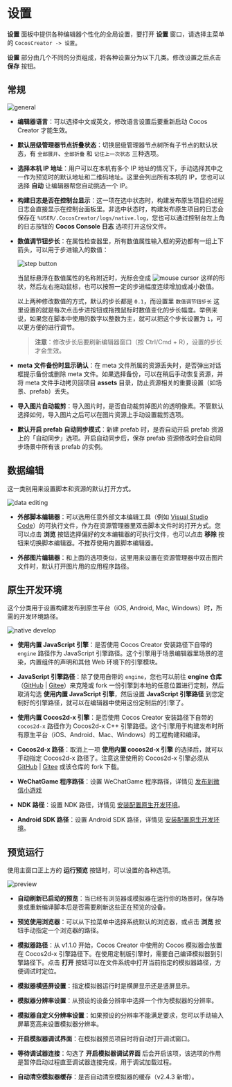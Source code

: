 # 设置

**设置** 面板中提供各种编辑器个性化的全局设置，要打开 **设置** 窗口，请选择主菜单的 `CocosCreator -> 设置`。

**设置** 部分由几个不同的分页组成，将各种设置分为以下几类。修改设置之后点击 **保存** 按钮。

## 常规

![general](preferences/general.png)

* **编辑器语言**：可以选择中文或英文，修改语言设置后要重新启动 Cocos Creator 才能生效。

* **默认层级管理器节点折叠状态**：切换层级管理器节点树所有子节点的默认状态，有 `全部展开`、`全部折叠` 和 `记住上一次状态` 三种选项。

* **选择本机 IP 地址**：用户可以在本机有多个 IP 地址的情况下，手动选择其中之一作为预览时的默认地址和二维码地址。这里会列出所有本机的 IP，您也可以选择 **自动** 让编辑器帮您自动挑选一个 IP。

* **构建日志是否在控制台显示**：这一项在选中状态时，构建发布原生项目的过程日志会直接显示在控制台面板里。非选中状态时，构建发布原生项目的日志会保存在 `%USER/.CocosCreator/logs/native.log`，您也可以通过控制台左上角的日志按钮的 **Cocos Console 日志** 选项打开这份文件。

* **数值调节钮步长**：在属性检查器里，所有数值属性输入框的旁边都有一组上下箭头，可以用于步进输入的数值：

  ![step button](preferences/step-button.png)

  当鼠标悬浮在数值属性的名称附近时，光标会变成 ![mouse cursor](preferences/mouse-cursor.jpg) 这样的形状，然后左右拖动鼠标，也可以按照一定的步进幅度连续增加或减小数值。

  以上两种修改数值的方式，默认的步长都是 `0.1`，而设置里 `数值调节钮步长` 这里设置的就是每次点击步进按钮或拖拽鼠标时数值变化的步长幅度。举例来说，如果您在脚本中使用的数字以整数为主，就可以把这个步长设置为 `1`，可以更方便的进行调节。

  > **注意**：修改步长后要刷新编辑器窗口（按 Ctrl/Cmd + R），设置的步长才会生效。

* **meta 文件备份时显示确认**：在 meta 文件所属的资源丢失时，是否弹出对话框提示备份或删除 meta 文件。如果选择备份，可以在稍后手动恢复资源，并将 meta 文件手动拷贝回项目 **assets** 目录，防止资源相关的重要设置（如场景、prefab）丢失。

* **导入图片自动裁剪**：导入图片时，是否自动裁剪掉图片的透明像素。不管默认选择如何，导入图片之后可以在图片资源上手动设置裁剪选项。

* **默认开启 prefab 自动同步模式**：新建 prefab 时，是否自动开启 prefab 资源上的「自动同步」选项。开启自动同步后，保存 prefab 资源修改时会自动同步场景中所有该 prefab 的实例。

## 数据编辑

这一类别用来设置脚本和资源的默认打开方式。

![data editing](preferences/data-editing.png)

* **外部脚本编辑器**：可以选用任意外部文本编辑工具（例如 [Visual Studio Code](../../coding-setup.md)）的可执行文件，作为在资源管理器里双击脚本文件时的打开方式。您可以点击 **浏览** 按钮选择偏好的文本编辑器的可执行文件，也可以点击 **移除** 按钮来切换脚本编辑器。不推荐使用内置脚本编辑器。

* **外部图片编辑器**：和上面的选项类似，这里用来设置在资源管理器中双击图片文件时，默认打开图片用的应用程序路径。

## 原生开发环境

这个分类用于设置构建发布到原生平台（iOS, Android, Mac, Windows）时，所需的开发环境路径。

![native develop](preferences/native-develop.jpg)

* **使用内置 JavaScript 引擎**：是否使用 Cocos Creator 安装路径下自带的 `engine` 路径作为 JavaScript 引擎路径。这个引擎用于场景编辑器里场景的渲染，内置组件的声明和其他 Web 环境下的引擎模块。

* **JavaScript 引擎路径**：除了使用自带的 `engine`，您也可以前往 **engine 仓库**（[GitHub](https://github.com/cocos-creator/engine) | [Gitee](https://gitee.com/mirrors_cocos-creator/engine)）来克隆或 fork 一份引擎到本地的任意位置进行定制，然后取消勾选 **使用内置 JavaScript 引擎**，然后设置 **JavaScript 引擎路径** 到您定制好的引擎路径，就可以在编辑器中使用这份定制后的引擎了。

* **使用内置 Cocos2d-x 引擎**：是否使用 Cocos Creator 安装路径下自带的 `cocos2d-x` 路径作为 Cocos2d-x C++ 引擎路径。这个引擎用于构建发布时所有原生平台（iOS、Android、Mac、Windows）的工程构建和编译。

* **Cocos2d-x 路径**：取消上一项 **使用内置 cocos2d-x 引擎** 的选择后，就可以手动指定 Cocos2d-x 路径了。注意这里使用的 Cocos2d-x 引擎必须从 [GitHub](https://github.com/cocos-creator/engine-native) | [Gitee](https://gitee.com/mirrors_cocos-creator/engine-native) 或该仓库的 fork 下载。

* **WeChatGame 程序路径**：设置 WeChatGame 程序路径，详情见 [发布到微信小游戏](../../../publish/publish-wechatgame.md#%E4%BD%BF%E7%94%A8-cocos-creator-%E5%8F%91%E5%B8%83%E5%BE%AE%E4%BF%A1%E5%B0%8F%E6%B8%B8%E6%88%8F)

* **NDK 路径**：设置 NDK 路径，详情见 [安装配置原生开发环境](../../../publish/setup-native-development.md)。

* **Android SDK 路径**：设置 Android SDK 路径，详情见 [安装配置原生开发环境](../../../publish/setup-native-development.md)。

## 预览运行

使用主窗口正上方的 **运行预览** 按钮时，可以设置的各种选项。

![preview](preferences/preview.png)

* **自动刷新已启动的预览**：当已经有浏览器或模拟器在运行你的场景时，保存场景或重新编译脚本后是否需要刷新这些正在预览的设备。

* **预览使用浏览器**：可以从下拉菜单中选择系统默认的浏览器，或点击 **浏览** 按钮手动指定一个浏览器的路径。

* **模拟器路径**：从 v1.1.0 开始，Cocos Creator 中使用的 Cocos 模拟器会放置在 Cocos2d-x 引擎路径下。在使用定制版引擎时，需要自己编译模拟器到引擎路径下。点击 **打开** 按钮可以在文件系统中打开当前指定的模拟器路径，方便调试时定位。

* **模拟器横竖屏设置**：指定模拟器运行时是横屏显示还是竖屏显示。

* **模拟器分辨率设置**：从预设的设备分辨率中选择一个作为模拟器的分辨率。

* **模拟器自定义分辨率设置**：如果预设的分辨率不能满足要求，您可以手动输入屏幕宽高来设置模拟器分辨率。

* **开启模拟器调试界面**：在模拟器预览项目时将自动打开调试窗口。

* **等待调试器连接**：勾选了 **开启模拟器调试界面** 后会开启该项，该选项的作用是暂停启动过程直至调试器连接完成，用于调试加载过程。

* **自动清空模拟器缓存**：是否自动清空模拟器的缓存（v2.4.3 新增）。
